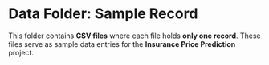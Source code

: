 # Data Folder: Sample Record

This folder contains **CSV files** where each file holds **only one record**. These files serve as sample data entries for the **Insurance Price Prediction** project.
